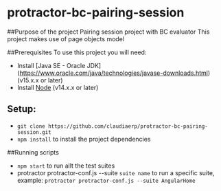 # protractor-bc-pairing-session

##Purpose of the project
Pairing session project with BC evaluator
This project makes use of page objects model

##Prerequisites
To use this project you will need:
* Install [Java SE - Oracle JDK] (https://www.oracle.com/java/technologies/javase-downloads.html) (v15.x.x or later)
* Install [Node](http://nodejs.org) (v14.x.x or later)

## Setup:
* `git clone https://github.com/claudiaerp/protractor-bc-pairing-session.git`
* `npm install` to install the project dependencies

##Running scripts
* `npm start` to run allt the test suites
* protractor protractor-conf.js --suite `suite name` to run a specific suite, example: `protractor protractor-conf.js --suite AngularHome`